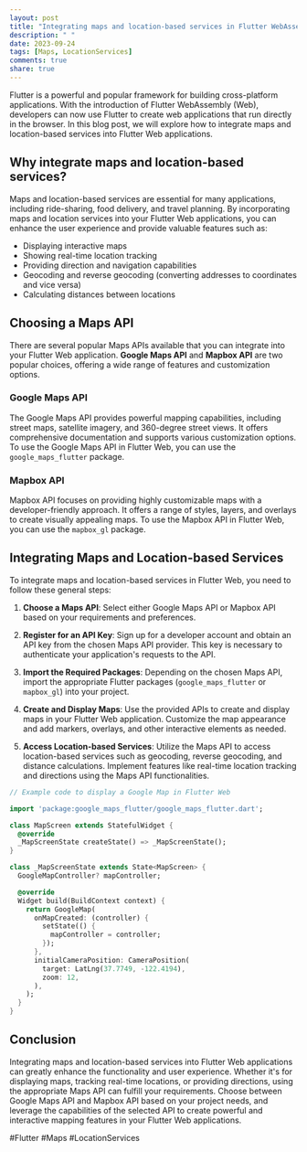 ```yaml
---
layout: post
title: "Integrating maps and location-based services in Flutter WebAssembly"
description: " "
date: 2023-09-24
tags: [Maps, LocationServices]
comments: true
share: true
---
```


Flutter is a powerful and popular framework for building cross-platform applications. With the introduction of Flutter WebAssembly (Web), developers can now use Flutter to create web applications that run directly in the browser. In this blog post, we will explore how to integrate maps and location-based services into Flutter Web applications.

## Why integrate maps and location-based services?

Maps and location-based services are essential for many applications, including ride-sharing, food delivery, and travel planning. By incorporating maps and location services into your Flutter Web applications, you can enhance the user experience and provide valuable features such as:

- Displaying interactive maps
- Showing real-time location tracking
- Providing direction and navigation capabilities
- Geocoding and reverse geocoding (converting addresses to coordinates and vice versa)
- Calculating distances between locations

## Choosing a Maps API

There are several popular Maps APIs available that you can integrate into your Flutter Web application. **Google Maps API** and **Mapbox API** are two popular choices, offering a wide range of features and customization options.

### Google Maps API

The Google Maps API provides powerful mapping capabilities, including street maps, satellite imagery, and 360-degree street views. It offers comprehensive documentation and supports various customization options. To use the Google Maps API in Flutter Web, you can use the `google_maps_flutter` package.

### Mapbox API

Mapbox API focuses on providing highly customizable maps with a developer-friendly approach. It offers a range of styles, layers, and overlays to create visually appealing maps. To use the Mapbox API in Flutter Web, you can use the `mapbox_gl` package.

## Integrating Maps and Location-based Services

To integrate maps and location-based services in Flutter Web, you need to follow these general steps:

1. **Choose a Maps API**: Select either Google Maps API or Mapbox API based on your requirements and preferences.

2. **Register for an API Key**: Sign up for a developer account and obtain an API key from the chosen Maps API provider. This key is necessary to authenticate your application's requests to the API.

3. **Import the Required Packages**: Depending on the chosen Maps API, import the appropriate Flutter packages (`google_maps_flutter` or `mapbox_gl`) into your project.

4. **Create and Display Maps**: Use the provided APIs to create and display maps in your Flutter Web application. Customize the map appearance and add markers, overlays, and other interactive elements as needed.

5. **Access Location-based Services**: Utilize the Maps API to access location-based services such as geocoding, reverse geocoding, and distance calculations. Implement features like real-time location tracking and directions using the Maps API functionalities.

```dart
// Example code to display a Google Map in Flutter Web

import 'package:google_maps_flutter/google_maps_flutter.dart';

class MapScreen extends StatefulWidget {
  @override
  _MapScreenState createState() => _MapScreenState();
}

class _MapScreenState extends State<MapScreen> {
  GoogleMapController? mapController;

  @override
  Widget build(BuildContext context) {
    return GoogleMap(
      onMapCreated: (controller) {
        setState(() {
          mapController = controller;
        });
      },
      initialCameraPosition: CameraPosition(
        target: LatLng(37.7749, -122.4194),
        zoom: 12,
      ),
    );
  }
}
```

## Conclusion

Integrating maps and location-based services into Flutter Web applications can greatly enhance the functionality and user experience. Whether it's for displaying maps, tracking real-time locations, or providing directions, using the appropriate Maps API can fulfill your requirements. Choose between Google Maps API and Mapbox API based on your project needs, and leverage the capabilities of the selected API to create powerful and interactive mapping features in your Flutter Web applications.

#Flutter #Maps #LocationServices